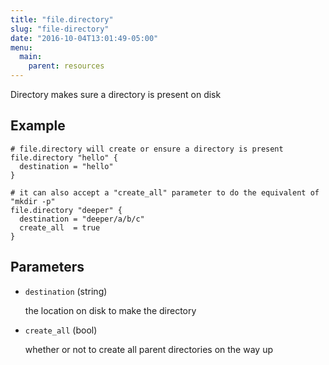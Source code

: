 ```yaml
---
title: "file.directory"
slug: "file-directory"
date: "2016-10-04T13:01:49-05:00"
menu:
  main:
    parent: resources
---
```



Directory makes sure a directory is present on disk


## Example

```hcl
# file.directory will create or ensure a directory is present
file.directory "hello" {
  destination = "hello"
}

# it can also accept a "create_all" parameter to do the equivalent of "mkdir -p"
file.directory "deeper" {
  destination = "deeper/a/b/c"
  create_all  = true
}

```


## Parameters

- `destination` (string)

  the location on disk to make the directory

- `create_all` (bool)

  whether or not to create all parent directories on the way up


